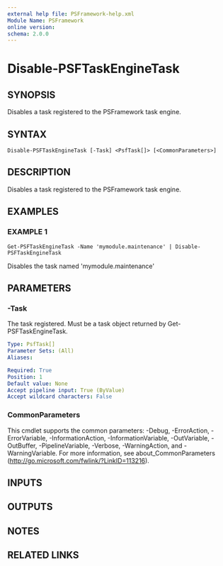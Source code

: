 ```yaml
---
external help file: PSFramework-help.xml
Module Name: PSFramework
online version:
schema: 2.0.0
---
```


# Disable-PSFTaskEngineTask

## SYNOPSIS
Disables a task registered to the PSFramework task engine.

## SYNTAX

```
Disable-PSFTaskEngineTask [-Task] <PsfTask[]> [<CommonParameters>]
```

## DESCRIPTION
Disables a task registered to the PSFramework task engine.

## EXAMPLES

### EXAMPLE 1
```
Get-PSFTaskEngineTask -Name 'mymodule.maintenance' | Disable-PSFTaskEngineTask
```

Disables the task named 'mymodule.maintenance'

## PARAMETERS

### -Task
The task registered.
Must be a task object returned by Get-PSFTaskEngineTask.

```yaml
Type: PsfTask[]
Parameter Sets: (All)
Aliases:

Required: True
Position: 1
Default value: None
Accept pipeline input: True (ByValue)
Accept wildcard characters: False
```

### CommonParameters
This cmdlet supports the common parameters: -Debug, -ErrorAction, -ErrorVariable, -InformationAction, -InformationVariable, -OutVariable, -OutBuffer, -PipelineVariable, -Verbose, -WarningAction, and -WarningVariable. For more information, see about_CommonParameters (http://go.microsoft.com/fwlink/?LinkID=113216).

## INPUTS

## OUTPUTS

## NOTES

## RELATED LINKS
